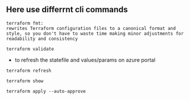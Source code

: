 ## Here use differrnt cli commands


```
terraform fmt: 
rewrites Terraform configuration files to a canonical format and style, so you don't have to waste time making minor adjustments for readability and consistency
```

```
terraform validate
```

* to refresh the statefile and values/params on azure portal
```
terraform refresh
```

```
terraform show
```

```
terraform apply --auto-approve
```



